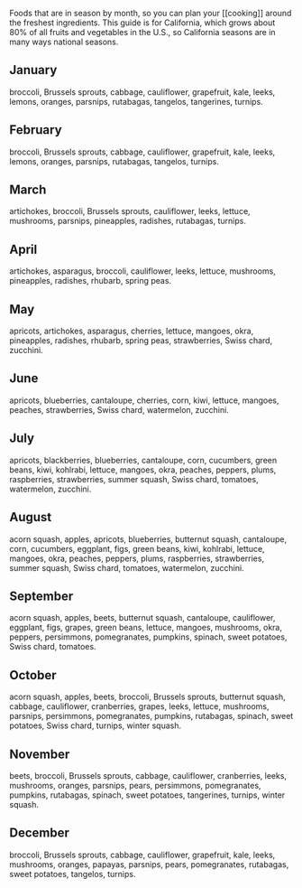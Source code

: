 Foods that are in season by month, so you can plan your [[cooking]] around the freshest ingredients. This guide is for California, which grows about 80% of all fruits and vegetables in the U.S., so California seasons are in many ways national seasons.

## January
broccoli, Brussels sprouts, cabbage, cauliflower, grapefruit, kale, leeks, lemons, oranges, parsnips, rutabagas, tangelos, tangerines, turnips.

## February
broccoli, Brussels sprouts, cabbage, cauliflower, grapefruit, kale, leeks, lemons, oranges, parsnips, rutabagas, tangelos, turnips.

## March
artichokes, broccoli, Brussels sprouts, cauliflower, leeks, lettuce, mushrooms, parsnips, pineapples, radishes, rutabagas, turnips.

## April
artichokes, asparagus, broccoli, cauliflower, leeks, lettuce, mushrooms, pineapples, radishes, rhubarb, spring peas.

## May
apricots, artichokes, asparagus, cherries, lettuce, mangoes, okra, pineapples, radishes, rhubarb, spring peas, strawberries, Swiss chard, zucchini.

## June
apricots, blueberries, cantaloupe, cherries, corn, kiwi, lettuce, mangoes, peaches, strawberries, Swiss chard, watermelon, zucchini.

## July
apricots, blackberries, blueberries, cantaloupe, corn, cucumbers, green beans, kiwi, kohlrabi, lettuce, mangoes, okra, peaches, peppers, plums, raspberries, strawberries, summer squash, Swiss chard, tomatoes, watermelon, zucchini.

## August
acorn squash, apples, apricots, blueberries, butternut squash, cantaloupe, corn, cucumbers, eggplant, figs, green beans, kiwi, kohlrabi, lettuce, mangoes, okra, peaches, peppers, plums, raspberries, strawberries, summer squash, Swiss chard, tomatoes, watermelon, zucchini.

## September
acorn squash, apples, beets, butternut squash, cantaloupe, cauliflower, eggplant, figs, grapes, green beans, lettuce, mangoes, mushrooms, okra, peppers, persimmons, pomegranates, pumpkins, spinach, sweet potatoes, Swiss chard, tomatoes.

## October
acorn squash, apples, beets, broccoli, Brussels sprouts, butternut squash, cabbage, cauliflower, cranberries, grapes, leeks, lettuce, mushrooms, parsnips, persimmons, pomegranates, pumpkins, rutabagas, spinach, sweet potatoes, Swiss chard, turnips, winter squash.

## November
beets, broccoli, Brussels sprouts, cabbage, cauliflower, cranberries, leeks, mushrooms, oranges, parsnips, pears, persimmons, pomegranates, pumpkins, rutabagas, spinach, sweet potatoes, tangerines, turnips, winter squash.

## December
broccoli, Brussels sprouts, cabbage, cauliflower, grapefruit, kale, leeks, mushrooms, oranges, papayas, parsnips, pears, pomegranates, rutabagas, sweet potatoes, tangelos, turnips.